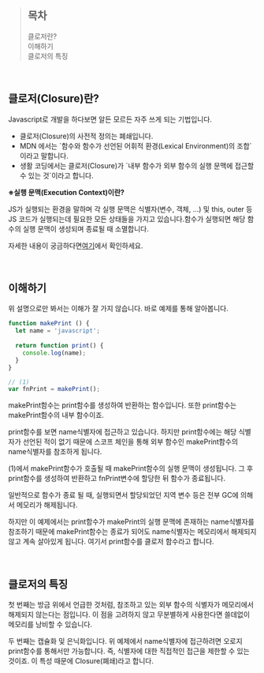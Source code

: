 > ## 목차
>   
> 클로저란?  
> 이해하기  
> 클로저의 특징

<br/>

## **클로저(Closure)란?**

Javascript로 개발을 하다보면 알든 모르든 자주 쓰게 되는 기법입니다.

-   클로저(Closure)의 사전적 정의는 폐쇄입니다.
-   MDN 에서는 \`함수와 함수가 선언된 어휘적 환경(Lexical Environment)의 조합\`이라고 말합니다.
-   생활 코딩에서는 클로저(Closure)가 \`내부 함수가 외부 함수의 실행 문맥에 접근할 수 있는 것\`이라고 합니다.

**※실행 문맥(Execution Context)이란?**

JS가 실행되는 환경을 말하며 각 실행 문맥은 식별자(변수, 객체, ...) 및 this, outer 등JS 코드가 실행되는데 필요한 모든 상태들을 가지고 있습니다.함수가 실행되면 해당 함수의 실행 문맥이 생성되며 종료될 때 소멸합니다.

자세한 내용이 궁금하다면[여기](https://jee-goo.tistory.com/entry/JavaScript-%EC%8B%A4%ED%96%89-%EC%BB%A8%ED%85%8D%EC%8A%A4%ED%8A%B8Execution-Context%EB%9E%80)에서 확인하세요.

<br/>

## 이해하기

위 설명으로만 봐서는 이해가 잘 가지 않습니다. 바로 예제를 통해 알아봅니다.

```javascript
function makePrint () {
  let name = 'javascript';
  
  return function print() {
    console.log(name);
  }
}

// (1)
var fnPrint = makePrint();

```

makePrint함수는 print함수를 생성하여 반환하는 함수입니다. 또한 print함수는 makePrint함수의 내부 함수이죠.

print함수를 보면 name식별자에 접근하고 있습니다. 하지만 print함수에는 해당 식별자가 선언된 적이 없기 때문에 스코프 체인을 통해 외부 함수인 makePrint함수의 name식별자를 참조하게 됩니다.

(1)에서 makePrint함수가 호출될 때 makePrint함수의 실행 문맥이 생성됩니다. 그 후 print함수를 생성하여 반환하고 fnPrint변수에 할당한 뒤 함수가 종료됩니다.

일반적으로 함수가 종료 될 때, 실행되면서 할당되었던 지역 변수 등은 전부 GC에 의해서 메모리가 해제됩니다.

하지만 이 예제에서는 print함수가 makePrint의 실행 문맥에 존재하는 name식별자를 참조하기 때문에 makePrint함수는 종료가 되어도 name식별자는 메모리에서 해제되지 않고 계속 살아있게 됩니다. 여기서 print함수를 클로저 함수라고 합니다.

<br/>

## 클로저의 특징

첫 번째는 방금 위에서 언급한 것처럼, 참조하고 있는 외부 함수의 식별자가 메모리에서 해제되지 않는다는 점입니다. 이 점을 고려하지 않고 무분별하게 사용한다면 쓸데없이 메모리를 낭비할 수 있습니다.

두 번째는 캡슐화 및 은닉화입니다. 위 예제에서 name식별자에 접근하려면 오로지 print함수를 통해서만 가능합니다. 즉, 식별자에 대한 직접적인 접근을 제한할 수 있는 것이죠. 이 특성 때문에 Closure(폐쇄)라고 합니다.
